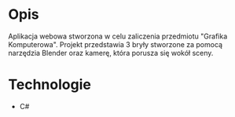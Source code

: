 # Opis

Aplikacja webowa stworzona w celu zaliczenia  przedmiotu "Grafika Komputerowa". Projekt przedstawia 3 bryły stworzone za pomocą narzędzia Blender oraz kamerę, która porusza się wokół sceny.


# Technologie
* C#

